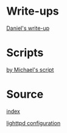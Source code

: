 # Write-ups
[Daniel's write-up](write-up.md)

# Scripts
[by Michael's script](pgp-util.py)

# Source
[index](index.pl)

[lighttpd configuration](lighttpd.conf)
